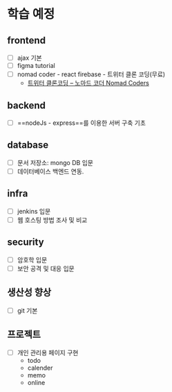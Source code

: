 # 학습 예정
## frontend
- [ ] ajax 기본
- [ ] figma tutorial
- [ ] nomad coder - react firebase - 트위터 클론 코딩(무료) 
	- [트위터 클론코딩 – 노마드 코더 Nomad Coders](https://nomadcoders.co/nwitter/lobby?utm_source=free_course&utm_campaign=nwitter&utm_medium=site)
## backend
- [ ] ==nodeJs - express==를 이용한 서버 구축 기초
## database
- [ ] 문서 저장소: mongo DB 입문
- [ ] 데이터베이스 백엔드 연동.
## infra
- [ ] jenkins 입문
- [ ] 웹 호스팅 방법 조사 및 비교
## security
- [ ] 암호학 입문
- [ ] 보안 공격 및 대응 입문
## 생산성 향상
- [ ] git 기본
## 프로젝트
- [ ] 개인 관리용 페이지 구현
	- todo
	- calender
	- memo
	- online